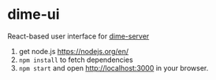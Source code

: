 # dime-ui

React-based user interface for [dime-server](https://github.com/HIIT/dime-server)

1. get node.js <https://nodejs.org/en/>
2. ``npm install`` to fetch dependencies
4. ``npm start`` and open <http://localhost:3000> in your browser.
